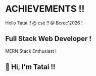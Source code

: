 # ACHIEVEMENTS !!
Hello Tatai !!
@ cse !!
@ Bcrec'2026 !
<!DOCTYPE html>

## Full Stack Web Developer !
MERN Stack Enthusiast !

## 👋 Hi, I'm Tatai !!
